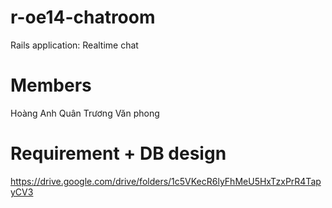 # r-oe14-chatroom
Rails application: Realtime chat

# Members
Hoàng Anh Quân
Trương Văn phong

# Requirement + DB design
https://drive.google.com/drive/folders/1c5VKecR6lyFhMeU5HxTzxPrR4TapyCV3
